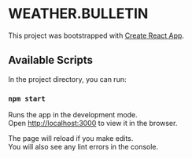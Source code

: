 # WEATHER.BULLETIN

This project was bootstrapped with [Create React App](https://github.com/facebook/create-react-app).

## Available Scripts

In the project directory, you can run:

### `npm start`

Runs the app in the development mode.\
Open [http://localhost:3000](http://localhost:3000/weather.bulletin) to view it in the browser.

The page will reload if you make edits.\
You will also see any lint errors in the console.
